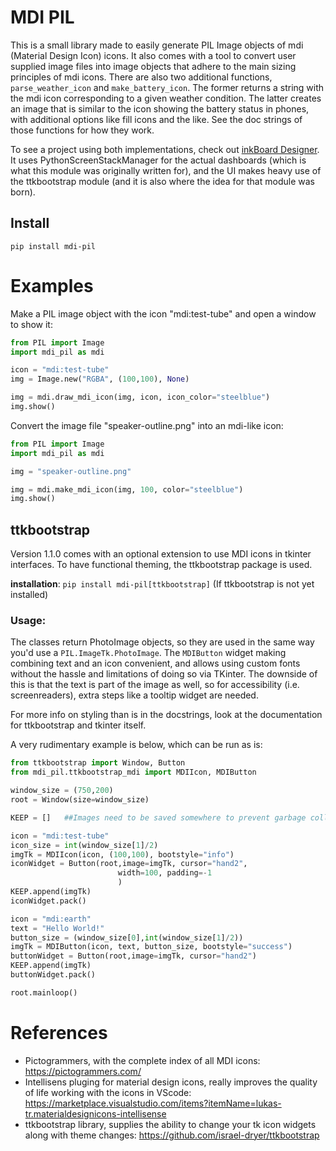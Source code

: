 # MDI PIL

This is a small library made to easily generate PIL Image objects of mdi
(Material Design Icon) icons. It also comes with a tool to convert user supplied image files into image objects that adhere to the main sizing principles of mdi icons.
There are also two additional functions, `parse_weather_icon` and `make_battery_icon`. The former returns a string with the mdi icon corresponding to a given weather condition. The latter creates an image that is similar to the icon showing the battery status in phones, with additional options like fill icons and the like. See the doc strings of those functions for how they work.

To see a project using both implementations, check out [inkBoard Designer](https://github.com/Slalamander/inkBoarddesigner). It uses PythonScreenStackManager for the actual dashboards (which is what this module was originally written for), and the UI makes heavy use of the ttkbootstrap module (and it is also where the idea for that module was born).

## Install
`pip install mdi-pil`

# Examples

Make a PIL image object with the icon "mdi:test-tube" and open a window to show it:

```python
from PIL import Image
import mdi_pil as mdi

icon = "mdi:test-tube"
img = Image.new("RGBA", (100,100), None)

img = mdi.draw_mdi_icon(img, icon, icon_color="steelblue")
img.show()
```

Convert the image file "speaker-outline.png" into an mdi-like icon:

```python
from PIL import Image
import mdi_pil as mdi

img = "speaker-outline.png"

img = mdi.make_mdi_icon(img, 100, color="steelblue")
img.show()
```

## ttkbootstrap

Version 1.1.0 comes with an optional extension to use MDI icons in tkinter interfaces. To have  functional theming, the ttkbootstrap package is used.

**installation**: `pip install mdi-pil[ttkbootstrap]` (If ttkbootstrap is not yet installed)


### Usage:

The classes return PhotoImage objects, so they are used in the same way you'd use a `PIL.ImageTk.PhotoImage`.
The ``MDIButton`` widget making combining text and an icon convenient, and allows using custom fonts without the hassle and limitations of doing so via TKinter. The downside of this is that the text is part of the image as well, so for accessibility (i.e. screenreaders), extra steps like a tooltip widget are needed.

For more info on styling than is in the docstrings, look at the documentation for ttkbootstrap and tkinter itself.

A very rudimentary example is below, which can be run as is:

```python
from ttkbootstrap import Window, Button
from mdi_pil.ttkbootstrap_mdi import MDIIcon, MDIButton

window_size = (750,200)
root = Window(size=window_size)

KEEP = []   ##Images need to be saved somewhere to prevent garbage collecion

icon = "mdi:test-tube"
icon_size = int(window_size[1]/2)
imgTk = MDIIcon(icon, (100,100), bootstyle="info")
iconWidget = Button(root,image=imgTk, cursor="hand2", 
                        width=100, padding=-1
                        )
KEEP.append(imgTk)
iconWidget.pack()

icon = "mdi:earth"
text = "Hello World!"
button_size = (window_size[0],int(window_size[1]/2))
imgTk = MDIButton(icon, text, button_size, bootstyle="success")
buttonWidget = Button(root,image=imgTk, cursor="hand2")
KEEP.append(imgTk)
buttonWidget.pack()

root.mainloop()
```

# References

- Pictogrammers, with the complete index of all MDI icons: https://pictogrammers.com/
- Intellisens pluging for material design icons, really improves the quality of life working with the icons in VScode: https://marketplace.visualstudio.com/items?itemName=lukas-tr.materialdesignicons-intellisense
- ttkbootstrap library, supplies the ability to change your tk icon widgets along with theme changes: https://github.com/israel-dryer/ttkbootstrap
